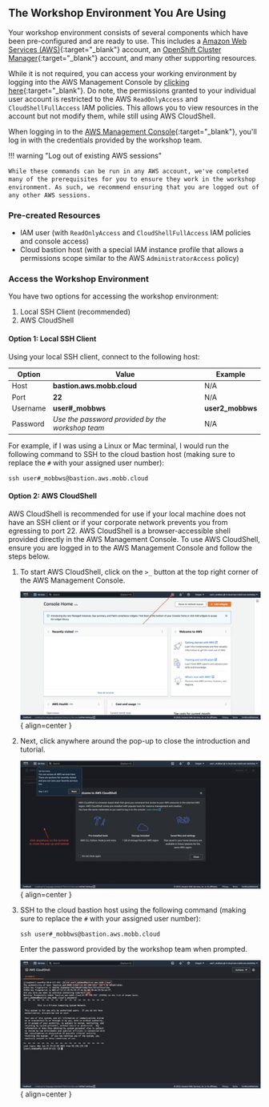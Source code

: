 ## The Workshop Environment You Are Using

Your workshop environment consists of several components which have been pre-configured and are ready to use. This includes a [Amazon Web Services (AWS)](https://aws.amazon.com){:target="_blank"} account, an [OpenShift Cluster Manager](https://console.redhat.com/openshift){:target="_blank"} account, and many other supporting resources.

While it is not required, you can access your working environment by logging into the AWS Management Console by [clicking here](https://it-cloud-aws-mobb-san-workshop.signin.aws.amazon.com/console){:target="_blank"}. Do note, the permissions granted to your individual user account is restricted to the AWS `ReadOnlyAccess` and `CloudShellFullAccess` IAM policies. This allows you to view resources in the account but not modify them, while still using AWS CloudShell.

When logging in to the [AWS Management Console](https://it-cloud-aws-mobb-san-workshop.signin.aws.amazon.com/console){:target="_blank"}, you'll log in with the credentials provided by the workshop team.

!!! warning "Log out of existing AWS sessions"

    While these commands can be run in any AWS account, we've completed many of the prerequisites for you to ensure they work in the workshop environment. As such, we recommend ensuring that you are logged out of any other AWS sessions.

### Pre-created Resources

- IAM user (with `ReadOnlyAccess` and `CloudShellFullAccess` IAM policies and console access)
- Cloud bastion host (with a special IAM instance profile that allows a permissions scope similar to the AWS `AdministratorAccess` policy)

### Access the Workshop Environment

You have two options for accessing the workshop environment:

1. Local SSH Client (recommended)
2. AWS CloudShell

#### Option 1: Local SSH Client

Using your local SSH client, connect to the following host:

| Option     | Value                               | Example |
| ----------- | ------------------------------------ | -------- |
| Host       | **bastion.aws.mobb.cloud**  | N/A |
| Port       | **22**                 | N/A |
| Username    | **user#_mobbws** |  **user2_mobbws** |
| Password       | *Use the password provided by the workshop team* | N/A |

For example, if I was using a Linux or Mac terminal, I would run the following command to SSH to the cloud bastion host (making sure to replace the `#` with your assigned user number): 

```
ssh user#_mobbws@bastion.aws.mobb.cloud
```

#### Option 2: AWS CloudShell

AWS CloudShell is recommended for use if your local machine does not have an SSH client or if your corporate network prevents you from egressing to port 22. AWS CloudShell is a browser-accessible shell provided directly in the AWS Management Console. To use AWS CloudShell, ensure you are logged in to the AWS Management Console and follow the steps below. 

1. To start AWS CloudShell, click on the `>_` button at the top right corner of the AWS Management Console.

    ![AWS Management Console - CloudShell Icon](../assets/images/console-cloudshell.png){ align=center }

1. Next, click anywhere around the pop-up to close the introduction and tutorial.

    ![AWS CloudShell - Close Introduction Pop-up](../assets/images/cloudshell-close-popup.png){ align=center }

1. SSH to the cloud bastion host using the following command (making sure to replace the `#` with your assigned user number):

    ```
    ssh user#_mobbws@bastion.aws.mobb.cloud
    ```

    Enter the password provided by the workshop team when prompted. 

    ![AWS CloudShell - SSH to Bastion](../assets/images/cloudshell-ssh.png){ align=center }